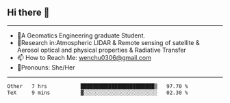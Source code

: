 ## Hi there 👋
---
- 🌱A Geomatics Engineering graduate Student.
- 🔭Research in:Atmospheric LIDAR & Remote sensing of satellite & Aerosol optical and physical properties & Radiative Transfer
- 📫 How to Reach Me: wenchu0306@gmail.com
- 🍒Pronouns: She/Her
---

<!--START_SECTION:waka-->

```txt
Other   7 hrs           ████████████████████████▒   97.70 %
TeX     9 mins          ▓░░░░░░░░░░░░░░░░░░░░░░░░   02.30 %
```

<!--END_SECTION:waka-->







